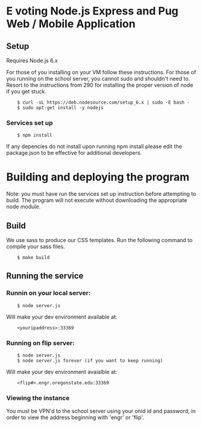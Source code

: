# E voting Node.js Express and Pug Web / Mobile Application

## Setup 

Requires Node.js 6.x 

For those of you installing on your VM follow these instructions.  For those of you running on the school server, you cannot sudo and shouldn't need to.  Resort to the instructions from 290 for installing the proper version of node if you get stuck. 

		$ curl -sL https://deb.nodesource.com/setup_6.x | sudo -E bash -
		$ sudo apt-get install -y nodejs

### Services set up 

		$ npm install 

If any depencies do not install upon running npm install please edit the package.json to be effective for additional developers. 

# Building and deploying the program

Note: you must have run the services set up instruction before attempting to build. The program will not execute without downloading the appropriate node module. 

## Build

We use sass to produce our CSS templates. Run the following command to compile your sass files. 

		$ make build


## Running the service 

### Runnin on your local server:

		$ node server.js

Will make your dev environment available at: 
	
		<youripaddress>:33369

### Running on flip server: 

		$ node server.js
		$ node server.js forever (if you want to keep running)

Will make your dev environment avaialble at: 

		<flip#>.engr.oregonstate.edu:33369

### Viewing the instance

You must be VPN'd to the school server using your onid id and password, in order to view the address beginning with 'engr' or 'flip'.  



